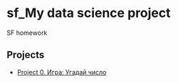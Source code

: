 # sf_My data science project
SF homework

## Projects

* [Project 0. Игра: Угадай число](https://github.com/ElizavetaKhr/sf_data_science/commit/5ddda7b267abb9775e7c346bb190da71cbe19177)

